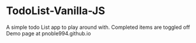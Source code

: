 # TodoList-Vanilla-JS
A simple todo List app to play around with. Completed items are toggled off
Demo page at 
pnoble994.github.io
